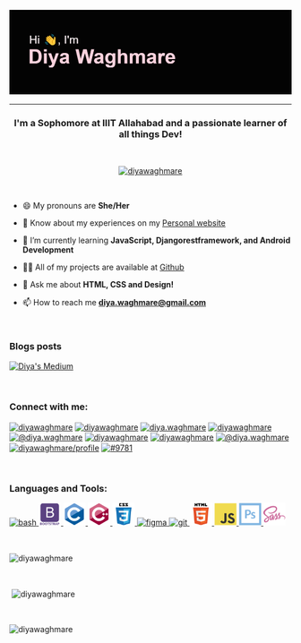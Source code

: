 ![Diya's intro](./header.png)
***
<h3 align="center">I'm a Sophomore at IIIT Allahabad and a passionate learner of all things Dev!</h3>

<br>

<p align="center"> <a href="https://github.com/ryo-ma/github-profile-trophy"><img src="https://github-profile-trophy.vercel.app/?username=diyawaghmare&theme=onedark" alt="diyawaghmare" /></a> </p>

<br>

- 😄 My pronouns are **She/Her**

- 📄 Know about my experiences on my [Personal website](https://diyawaghmare.github.io/personal/)

- 🌱 I’m currently learning **JavaScript, Djangorestframework, and Android Development**

- 👨‍💻 All of my projects are available at [Github](https://github.com/diyawaghmare)

- 💬 Ask me about **HTML, CSS and Design!**

- 📫 How to reach me **diya.waghmare@gmail.com**



<br>

### Blogs posts
[![Diya's Medium](https://github-readme-medium.vercel.app/?username=diya.waghmare&limit=2&bg=222f2e&text=ff0000)](https://medium.com/@diya.waghmare)
<!-- BLOG-POST-LIST:START -->
<!-- BLOG-POST-LIST:END -->

<br>

<h3 align="left">Connect with me:</h3>
<p align="left">
<a href="https://twitter.com/diyawaghmare" target="blank"><img align="center" src="https://raw.githubusercontent.com/rahuldkjain/github-profile-readme-generator/master/src/images/icons/Social/twitter.svg" alt="diyawaghmare" height="30" width="40" /></a>
<a href="https://linkedin.com/in/diyawaghmare" target="blank"><img align="center" src="https://raw.githubusercontent.com/rahuldkjain/github-profile-readme-generator/master/src/images/icons/Social/linked-in-alt.svg" alt="diyawaghmare" height="30" width="40" /></a>
<a href="https://fb.com/diya.waghmare" target="blank"><img align="center" src="https://raw.githubusercontent.com/rahuldkjain/github-profile-readme-generator/master/src/images/icons/Social/facebook.svg" alt="diya.waghmare" height="30" width="40" /></a>
<a href="https://instagram.com/diyawaghmare" target="blank"><img align="center" src="https://raw.githubusercontent.com/rahuldkjain/github-profile-readme-generator/master/src/images/icons/Social/instagram.svg" alt="diyawaghmare" height="30" width="40" /></a>
<a href="https://medium.com/@diya.waghmare" target="blank"><img align="center" src="https://raw.githubusercontent.com/rahuldkjain/github-profile-readme-generator/master/src/images/icons/Social/medium.svg" alt="@diya.waghmare" height="30" width="40" /></a>
<a href="https://www.codechef.com/users/diyawaghmare" target="blank"><img align="center" src="https://cdn.jsdelivr.net/npm/simple-icons@3.1.0/icons/codechef.svg" alt="diyawaghmare" height="30" width="40" /></a>
<a href="https://codeforces.com/profile/diyawaghmare" target="blank"><img align="center" src="https://cdn.jsdelivr.net/npm/simple-icons@3.0.1/icons/codeforces.svg" alt="diyawaghmare" height="30" width="40" /></a>
<a href="https://www.hackerearth.com/@diya.waghmare" target="blank"><img align="center" src="https://raw.githubusercontent.com/rahuldkjain/github-profile-readme-generator/master/src/images/icons/Social/hackerearth.svg" alt="@diya.waghmare" height="30" width="40" /></a>
<a href="https://auth.geeksforgeeks.org/user/diyawaghmare/profile" target="blank"><img align="center" src="https://raw.githubusercontent.com/rahuldkjain/github-profile-readme-generator/master/src/images/icons/Social/geeks-for-geeks.svg" alt="diyawaghmare/profile" height="30" width="40" /></a>
<a href="https://discord.gg/#9781" target="blank"><img align="center" src="https://raw.githubusercontent.com/rahuldkjain/github-profile-readme-generator/master/src/images/icons/Social/discord.svg" alt="#9781" height="30" width="40" /></a>
</p>

<br>

<h3 align="left">Languages and Tools:</h3>
<p align="left"> <a href="https://www.gnu.org/software/bash/" target="_blank"> <img src="https://www.vectorlogo.zone/logos/gnu_bash/gnu_bash-icon.svg" alt="bash" width="40" height="40"/> </a> <a href="https://getbootstrap.com" target="_blank"> <img src="https://raw.githubusercontent.com/devicons/devicon/master/icons/bootstrap/bootstrap-plain-wordmark.svg" alt="bootstrap" width="40" height="40"/> </a> <a href="https://www.cprogramming.com/" target="_blank"> <img src="https://raw.githubusercontent.com/devicons/devicon/master/icons/c/c-original.svg" alt="c" width="40" height="40"/> </a> <a href="https://www.w3schools.com/cpp/" target="_blank"> <img src="https://raw.githubusercontent.com/devicons/devicon/master/icons/cplusplus/cplusplus-original.svg" alt="cplusplus" width="40" height="40"/> </a> <a href="https://www.w3schools.com/css/" target="_blank"> <img src="https://raw.githubusercontent.com/devicons/devicon/master/icons/css3/css3-original-wordmark.svg" alt="css3" width="40" height="40"/> </a> <a href="https://www.figma.com/" target="_blank"> <img src="https://www.vectorlogo.zone/logos/figma/figma-icon.svg" alt="figma" width="40" height="40"/> </a> <a href="https://git-scm.com/" target="_blank"> <img src="https://www.vectorlogo.zone/logos/git-scm/git-scm-icon.svg" alt="git" width="40" height="40"/> </a> <a href="https://www.w3.org/html/" target="_blank"> <img src="https://raw.githubusercontent.com/devicons/devicon/master/icons/html5/html5-original-wordmark.svg" alt="html5" width="40" height="40"/> </a> <a href="https://developer.mozilla.org/en-US/docs/Web/JavaScript" target="_blank"> <img src="https://raw.githubusercontent.com/devicons/devicon/master/icons/javascript/javascript-original.svg" alt="javascript" width="40" height="40"/> </a> <a href="https://www.photoshop.com/en" target="_blank"> <img src="https://raw.githubusercontent.com/devicons/devicon/master/icons/photoshop/photoshop-line.svg" alt="photoshop" width="40" height="40"/> </a> <a href="https://sass-lang.com" target="_blank"> <img src="https://raw.githubusercontent.com/devicons/devicon/master/icons/sass/sass-original.svg" alt="sass" width="40" height="40"/> </a> </p>

<br>

<p><img align="center" src="https://github-readme-stats.vercel.app/api/top-langs?username=diyawaghmare&theme=dark&show_icons=true&locale=en&layout=compact" alt="diyawaghmare" /></p>

<br>

<p>&nbsp;<img align="center" src="https://github-readme-stats.vercel.app/api?username=diyawaghmare&theme=dark&show_icons=true&locale=en" alt="diyawaghmare" /></p>

<br>

<p><img align="center" src="https://github-readme-streak-stats.herokuapp.com/?user=diyawaghmare&theme=dark&date_format=j%20M%5B%20Y%5D" alt="diyawaghmare" /></p>
